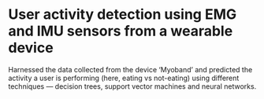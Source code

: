 # User activity detection using EMG and IMU sensors from a wearable device

Harnessed the data collected from the device ‘Myoband’ and predicted the activity a user is performing (here, eating vs not-eating) using different techniques — decision trees, support vector machines and neural networks.
